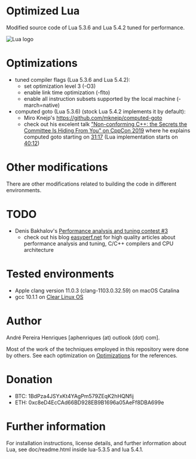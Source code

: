 # Optimized Lua

Modified source code of Lua 5.3.6 and Lua 5.4.2 tuned for performance.

![Lua logo](http://www.lua.org/images/lua-logo.gif)


# Optimizations

* tuned compiler flags (Lua 5.3.6 and Lua 5.4.2):
  * set optimization level 3 (-O3)
  * enable link time optimization (-flto)
  * enable all instruction subsets supported by the local machine (-march=native)
* computed goto (Lua 5.3.6) (stock Lua 5.4.2 implements it by default):
  * Miro Knejp's https://github.com/mknejp/computed-goto
  * check out his excelent talk ["Non-conforming C++: the Secrets the Committee Is Hiding From You" on CppCon 2019](https://youtu.be/IAdLwUXRUvg) where he explains computed goto starting on [31:17](https://youtu.be/IAdLwUXRUvg?t=1877) (Lua implementation starts on [40:12](https://youtu.be/IAdLwUXRUvg?t=2412))


# Other modifications

There are other modifications related to building the code in different environments.


# TODO
* Denis Bakhalov's [Performance analysis and tuning contest #3](https://easyperf.net/blog/2019/05/28/Performance-analysis-and-tuning-contest-3)
  * check out his blog [easyperf.net](https://easyperf.net) for high quality articles about performance analysis and tuning, C/C++ compilers and CPU architecture


# Tested environments

* Apple clang version 11.0.3 (clang-1103.0.32.59) on macOS Catalina
* gcc 10.1.1 on [Clear Linux OS](https://clearlinux.org)

# Author

André Pereira Henriques [aphenriques (at) outlook (dot) com].

Most of the work of the techniques employed in this repository were done by others. See each optimization on [Optimizations](#optimizations) for the references.


# Donation

* BTC: 1BdPza4JSYxKt4YAgPm579ZEqK2hHQNfij
* ETH: 0xc8eD4EcCAd66BD928EB9B1696a05AeFf8DBA699e


# Further information

For installation instructions, license details, and
further information about Lua, see doc/readme.html inside lua-5.3.5 and lua 5.4.1.

